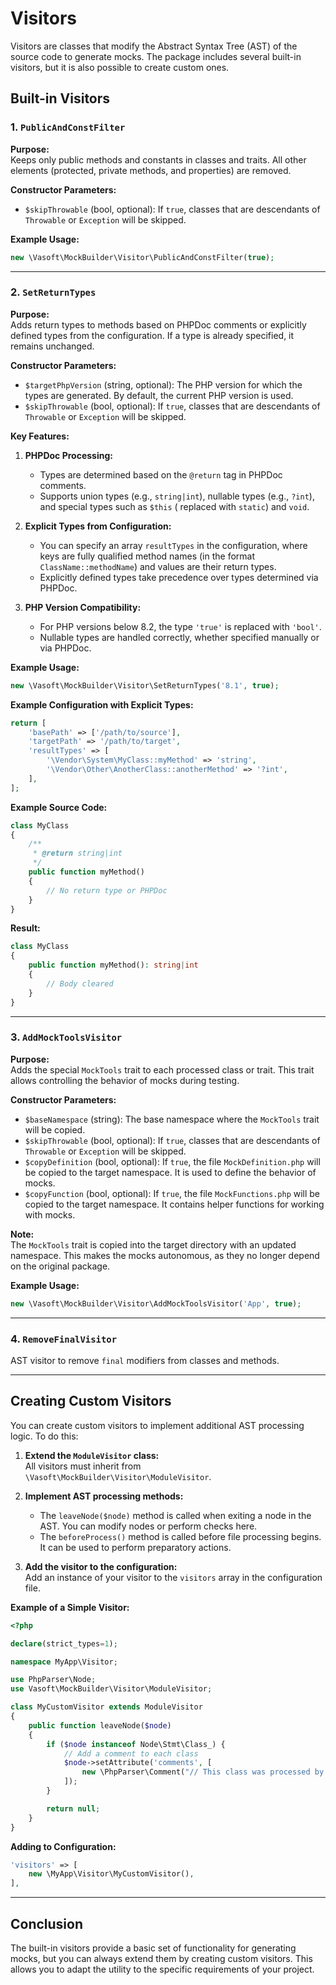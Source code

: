 # Visitors

Visitors are classes that modify the Abstract Syntax Tree (AST) of the source code to generate mocks. The package
includes several built-in visitors, but it is also possible to create custom ones.

## Built-in Visitors

### 1. `PublicAndConstFilter`

**Purpose:**  
Keeps only public methods and constants in classes and traits. All other elements (protected, private methods, and
properties) are removed.

**Constructor Parameters:**

- `$skipThrowable` (bool, optional): If `true`, classes that are descendants of `Throwable` or `Exception` will be
  skipped.

**Example Usage:**

```php
new \Vasoft\MockBuilder\Visitor\PublicAndConstFilter(true);
```

---

### 2. `SetReturnTypes`

**Purpose:**  
Adds return types to methods based on PHPDoc comments or explicitly defined types from the configuration. If a type is
already specified, it remains unchanged.

**Constructor Parameters:**

- `$targetPhpVersion` (string, optional): The PHP version for which the types are generated. By default, the current PHP
  version is used.
- `$skipThrowable` (bool, optional): If `true`, classes that are descendants of `Throwable` or `Exception` will be
  skipped.

**Key Features:**

1. **PHPDoc Processing:**
    - Types are determined based on the `@return` tag in PHPDoc comments.
    - Supports union types (e.g., `string|int`), nullable types (e.g., `?int`), and special types such as `$this` (
      replaced with `static`) and `void`.

2. **Explicit Types from Configuration:**
    - You can specify an array `resultTypes` in the configuration, where keys are fully qualified method names (in the
      format `ClassName::methodName`) and values are their return types.
    - Explicitly defined types take precedence over types determined via PHPDoc.

3. **PHP Version Compatibility:**
    - For PHP versions below 8.2, the type `'true'` is replaced with `'bool'`.
    - Nullable types are handled correctly, whether specified manually or via PHPDoc.

**Example Usage:**

```php
new \Vasoft\MockBuilder\Visitor\SetReturnTypes('8.1', true);
```

**Example Configuration with Explicit Types:**

```php
return [
    'basePath' => ['/path/to/source'],
    'targetPath' => '/path/to/target',
    'resultTypes' => [
        '\Vendor\System\MyClass::myMethod' => 'string',
        '\Vendor\Other\AnotherClass::anotherMethod' => '?int',
    ],
];
```

**Example Source Code:**

```php
class MyClass
{
    /**
     * @return string|int
     */
    public function myMethod()
    {
        // No return type or PHPDoc
    }
}
```

**Result:**

```php
class MyClass
{
    public function myMethod(): string|int
    {
        // Body cleared
    }
}
```

---

### 3. `AddMockToolsVisitor`

**Purpose:**  
Adds the special `MockTools` trait to each processed class or trait. This trait allows controlling the behavior of mocks
during testing.

**Constructor Parameters:**

- `$baseNamespace` (string): The base namespace where the `MockTools` trait will be copied.
- `$skipThrowable` (bool, optional): If `true`, classes that are descendants of `Throwable` or `Exception` will be
  skipped.
- `$copyDefinition` (bool, optional): If `true`, the file `MockDefinition.php` will be copied to the target namespace. It is used to define the behavior of mocks.
- `$copyFunction` (bool, optional): If `true`, the file `MockFunctions.php` will be copied to the target namespace. It contains helper functions for working with mocks.

**Note:**  
The `MockTools` trait is copied into the target directory with an updated namespace. This makes the mocks autonomous, as
they no longer depend on the original package.

**Example Usage:**

```php
new \Vasoft\MockBuilder\Visitor\AddMockToolsVisitor('App', true);
```

---

### 4.  `RemoveFinalVisitor`

AST visitor to remove `final` modifiers from classes and methods.

---

## Creating Custom Visitors

You can create custom visitors to implement additional AST processing logic. To do this:

1. **Extend the `ModuleVisitor` class:**  
   All visitors must inherit from `\Vasoft\MockBuilder\Visitor\ModuleVisitor`.

2. **Implement AST processing methods:**
    - The `leaveNode($node)` method is called when exiting a node in the AST. You can modify nodes or perform checks
      here.
    - The `beforeProcess()` method is called before file processing begins. It can be used to perform preparatory
      actions.

3. **Add the visitor to the configuration:**  
   Add an instance of your visitor to the `visitors` array in the configuration file.

**Example of a Simple Visitor:**

```php
<?php

declare(strict_types=1);

namespace MyApp\Visitor;

use PhpParser\Node;
use Vasoft\MockBuilder\Visitor\ModuleVisitor;

class MyCustomVisitor extends ModuleVisitor
{
    public function leaveNode($node)
    {
        if ($node instanceof Node\Stmt\Class_) {
            // Add a comment to each class
            $node->setAttribute('comments', [
                new \PhpParser\Comment("// This class was processed by MyCustomVisitor"),
            ]);
        }

        return null;
    }
}
```

**Adding to Configuration:**

```php
'visitors' => [
    new \MyApp\Visitor\MyCustomVisitor(),
],
```

---

## Conclusion

The built-in visitors provide a basic set of functionality for generating mocks, but you can always extend them by
creating custom visitors. This allows you to adapt the utility to the specific requirements of your project.